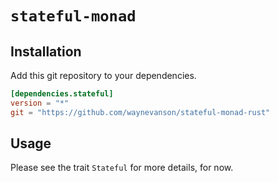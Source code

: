 # `stateful-monad`

## Installation

Add this git repository to your dependencies.

```toml
[dependencies.stateful]
version = "*"
git = "https://github.com/waynevanson/stateful-monad-rust"
```

## Usage

Please see the trait `Stateful` for more details, for now.

